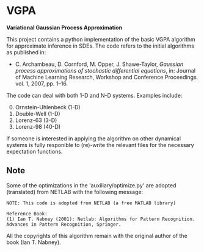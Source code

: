 VGPA
======

**Variational Gaussian Process Approximation**

This project contains a python implementation of the basic VGPA algorithm for approximate inference in SDEs.
The code refers to the initial algorithms as published in:

* C. Archambeau, D. Cornford, M. Opper, J. Shawe-Taylor, _Gaussian process approximations of stochastic differential equations_,
in: Journal of Machine Learning Research, Workshop and Conference Proceedings. vol. 1, 2007, pp. 1–16.

The code can deal with both 1-D and N-D systems. Examples include:

0. Ornstein-Uhlenbeck (1-D)
0. Double-Well (1-D)
0. Lorenz-63 (3-D)
0. Lorenz-98 (40-D)

If someone is interested in applying the algorithm on other dynamical systems is fully responible to (re)-write the relevant
files for the necessary expectation functions.

Note
----

Some of the optimizations in the 'auxiliary/optimize.py' are adopted (translated) from NETLAB with the following message:

    NOTE: This code is adopted from NETLAB (a free MATLAB library)
    
    Reference Book:
    (1) Ian T. Nabney (2001): Netlab: Algorithms for Pattern Recognition. Advances in Pattern Recognition, Springer.

All the copyrights of this algorithm remain with the original author of the book (Ian T. Nabney).
